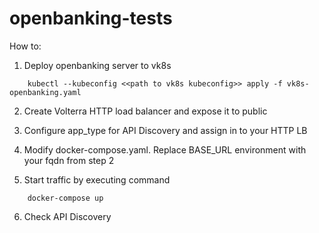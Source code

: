# openbanking-tests

How to:

1. Deploy openbanking server to vk8s
```
    kubectl --kubeconfig <<path to vk8s kubeconfig>> apply -f vk8s-openbanking.yaml
```
2. Create Volterra HTTP load balancer and expose it to public

3. Configure app_type for API Discovery and assign in to your HTTP LB

4. Modify docker-compose.yaml. Replace BASE_URL environment with your fqdn from step 2

5. Start traffic by executing command
```
    docker-compose up
```
6. Check API Discovery
